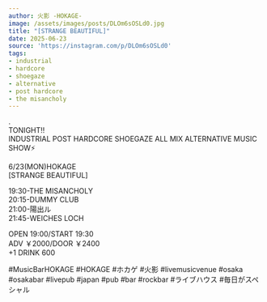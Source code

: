```yaml
---
author: 火影 -HOKAGE-
image: /assets/images/posts/DLOm6sOSLd0.jpg
title: "[STRANGE BEAUTIFUL]"
date: 2025-06-23
source: 'https://instagram.com/p/DLOm6sOSLd0'
tags:
- industrial
- hardcore
- shoegaze
- alternative
- post hardcore
- the misancholy
---
```

.<br>
TONIGHT‼️<br>
INDUSTRIAL POST HARDCORE SHOEGAZE ALL MIX ALTERNATIVE MUSIC SHOW⚡️

6/23(MON)HOKAGE<br>
[STRANGE BEAUTIFUL]

19:30-THE MISANCHOLY<br>
20:15-DUMMY CLUB<br>
21:00-陽出ル<br>
21:45-WEICHES LOCH

OPEN 19:00/START 19:30<br>
ADV ￥2000/DOOR ￥2400<br>
+1 DRINK 600

#MusicBarHOKAGE #HOKAGE #ホカゲ #火影 #livemusicvenue #osaka #osakabar #livepub #japan #pub #bar #rockbar #ライブハウス #毎日がスペシャル